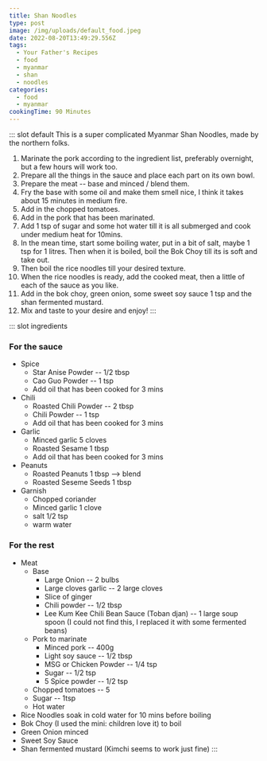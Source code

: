 ```yaml
---
title: Shan Noodles
type: post
image: /img/uploads/default_food.jpeg
date: 2022-08-20T13:49:29.556Z
tags:
  - Your Father's Recipes
  - food
  - myanmar
  - shan
  - noodles
categories:
  - food
  - myanmar
cookingTime: 90 Minutes
---
```

::: slot default
This is a super complicated Myanmar Shan Noodles, made by the northern folks.
<!-- more -->
1. Marinate the pork according to the ingredient list, preferably overnight, but a few hours will work too. 
2. Prepare all the things in the sauce and place each part on its own bowl.
3. Prepare the meat -- base and minced / blend them.
4. Fry the base with some oil and make them smell nice, I think it takes about 15 minutes in medium fire.
5. Add in the chopped tomatoes.
6. Add in the pork that has been marinated.
7. Add 1 tsp of sugar and some hot water till it is all submerged and cook under medium heat for 10mins.
8. In the mean time, start some boiling water, put in a bit of salt, maybe 1 tsp for 1 litres. Then when it is boiled, boil the Bok Choy till its is soft and take out.
9. Then boil the rice noodles till your desired texture.
10. When the rice noodles is ready, add the cooked meat, then a little of each of the sauce as you like.
11. Add in the bok choy, green onion, some sweet soy sauce 1 tsp and the shan fermented mustard. 
12. Mix and taste to your desire and enjoy!
:::

::: slot ingredients
### For the sauce
- Spice 
    - Star Anise Powder -- 1/2 tbsp
    - Cao Guo Powder -- 1 tsp
    - Add oil that has been cooked for 3 mins
- Chili
    - Roasted Chili Powder -- 2 tbsp
    - Chili Powder -- 1 tsp
    - Add oil that has been cooked for 3 mins
- Garlic
    - Minced garlic 5 cloves
    - Roasted Sesame 1 tbsp
    - Add oil that has been cooked for 3 mins
- Peanuts
    - Roasted Peanuts 1 tbsp --> blend
    - Roasted Seseme Seeds 1 tbsp
- Garnish 
    - Chopped coriander
    - Minced garlic 1 clove
    - salt 1/2 tsp
    - warm water
### For the rest
- Meat
    - Base
        - Large Onion -- 2 bulbs
        - Large cloves garlic -- 2 large cloves
        - Slice of ginger
        - Chili powder -- 1/2 tbsp
        - Lee Kum Kee Chili Bean Sauce (Toban djan) -- 1 large soup spoon (I could not find this, I replaced it with some fermented beans)
    - Pork to marinate
        - Minced pork -- 400g
        - Light soy sauce -- 1/2 tbsp
        - MSG or Chicken Powder -- 1/4 tsp
        - Sugar -- 1/2 tsp
        - 5 Spice powder -- 1/2 tsp
    - Chopped tomatoes -- 5
    - Sugar -- 1tsp
    - Hot water
- Rice Noodles soak in cold water for 10 mins before boiling
- Bok Choy (I used the mini: children love it) to boil
- Green Onion minced
- Sweet Soy Sauce
- Shan fermented mustard (Kimchi seems to work just fine)
:::